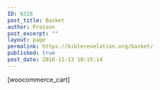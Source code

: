 ```yaml
---
ID: 6328
post_title: Basket
author: Praison
post_excerpt: ""
layout: page
permalink: https://biblerevelation.org/basket/
published: true
post_date: 2016-11-13 10:15:14
---
```

[woocommerce_cart]